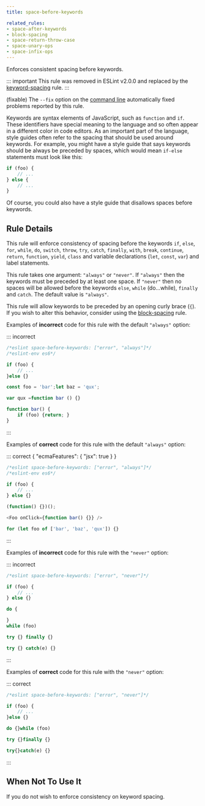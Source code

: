```yaml
---
title: space-before-keywords

related_rules:
- space-after-keywords
- block-spacing
- space-return-throw-case
- space-unary-ops
- space-infix-ops
---
```


Enforces consistent spacing before keywords.

::: important
This rule was removed in ESLint v2.0.0 and replaced by the [keyword-spacing](keyword-spacing) rule.
:::

(fixable) The `--fix` option on the [command line](../use/command-line-interface#--fix) automatically fixed problems reported by this rule.

Keywords are syntax elements of JavaScript, such as `function` and `if`. These identifiers have special meaning to the language and so often appear in a different color in code editors. As an important part of the language, style guides often refer to the spacing that should be used around keywords. For example, you might have a style guide that says keywords should be always be preceded by spaces, which would mean `if-else` statements must look like this:

```js
if (foo) {
    // ...
} else {
    // ...
}
```

Of course, you could also have a style guide that disallows spaces before keywords.

## Rule Details

This rule will enforce consistency of spacing before the keywords `if`, `else`, `for`,
`while`, `do`, `switch`, `throw`, `try`, `catch`, `finally`, `with`, `break`, `continue`,
`return`, `function`, `yield`, `class` and variable declarations (`let`, `const`, `var`)
and label statements.

This rule takes one argument: `"always"` or `"never"`. If `"always"` then the keywords
must be preceded by at least one space. If `"never"` then no spaces will be allowed before
the keywords `else`, `while` (do...while), `finally` and `catch`. The default value is `"always"`.

This rule will allow keywords to be preceded by an opening curly brace (`{`). If you wish to alter
this behavior, consider using the [block-spacing](block-spacing) rule.

Examples of **incorrect** code for this rule with the default `"always"` option:

::: incorrect

```js
/*eslint space-before-keywords: ["error", "always"]*/
/*eslint-env es6*/

if (foo) {
    // ...
}else {}

const foo = 'bar';let baz = 'qux';

var qux =function bar () {}

function bar() {
    if (foo) {return; }
}
```

:::

Examples of **correct** code for this rule with the default `"always"` option:

::: correct { "ecmaFeatures": { "jsx": true } }

```js
/*eslint space-before-keywords: ["error", "always"]*/
/*eslint-env es6*/

if (foo) {
    // ...
} else {}

(function() {})();

<Foo onClick={function bar() {}} />

for (let foo of ['bar', 'baz', 'qux']) {}
```

:::

Examples of **incorrect** code for this rule with the `"never"` option:

::: incorrect

```js
/*eslint space-before-keywords: ["error", "never"]*/

if (foo) {
    // ...
} else {}

do {

}
while (foo)

try {} finally {}

try {} catch(e) {}
```

:::

Examples of **correct** code for this rule with the `"never"` option:

::: correct

```js
/*eslint space-before-keywords: ["error", "never"]*/

if (foo) {
    // ...
}else {}

do {}while (foo)

try {}finally {}

try{}catch(e) {}
```

:::

## When Not To Use It

If you do not wish to enforce consistency on keyword spacing.
